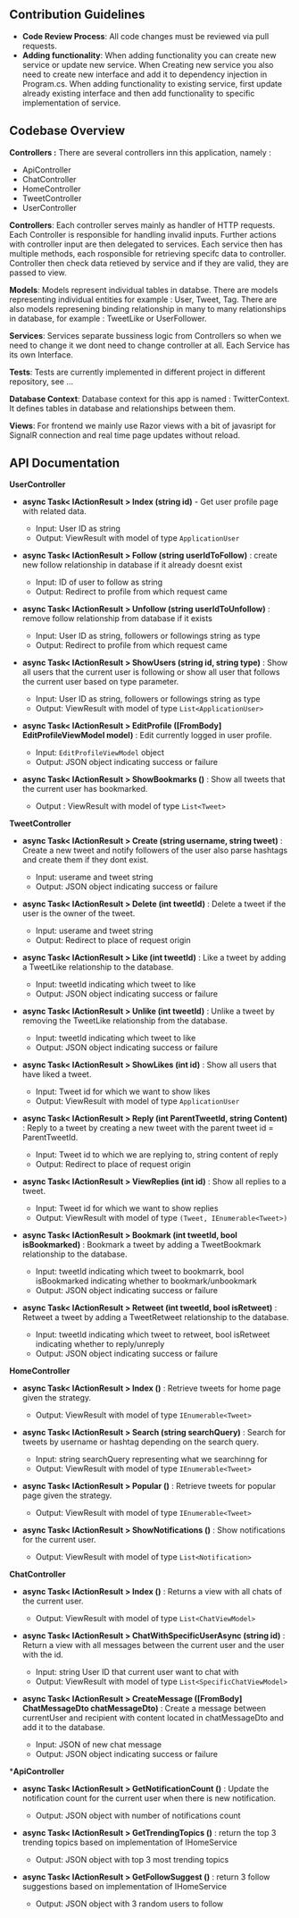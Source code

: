 ## Contribution Guidelines
-   **Code Review Process**: All code changes must be reviewed via pull requests.
-   **Adding functionality**: When adding functionality you can create new service or update new service. When Creating new service you also need to create new interface and add it to dependency injection in Program.cs. When adding functionality to existing service, first update already existing interface and then add functionality to specific implementation of service.

## Codebase Overview
**Controllers :**
There are several controllers inn this application, namely :
- ApiController
- ChatController
- HomeController
- TweetController
- UserController

**Controllers**:
Each controller serves mainly as handler of HTTP requests. Each Controller is responsible for handling invalid inputs. Further actions with controller input are then delegated to services. Each service then has multiple methods, each rosponsible for retrieving specifc data to controller. Controller then check data retieved by service and if they are valid, they are passed to view.

**Models**:
Models represent individual tables in databse. There are models representing individual entities for example : User, Tweet, Tag. There are also models represening binding relationship in many to many relationships in database, for example : TweetLike or UserFollower.

**Services**:
Services separate bussiness logic from Controllers so when we need to change it we dont need to change controller at all. Each Service has its own Interface. 

**Tests**:
Tests are currently implemented in different project in different repository, see 
...

**Database Context**:
Database context for this app is named : TwitterContext. It defines tables in database and relationships between them.

**Views**:
For frontend we mainly use Razor views with a bit of javasript for SignalR connection and real time page updates without reload.



## API Documentation

**UserController**

-   **async Task< IActionResult > Index (string id)** - Get user profile page with related data.
    -   Input: User ID as string
    -   Output: ViewResult with model of type `ApplicationUser`
 	
- **async Task< IActionResult > Follow (string userIdToFollow)** : create new follow relationship in database if it already doesnt exist
    -   Input: ID of user to follow as string
    -   Output: Redirect to profile from which request came
 
- **async Task< IActionResult > Unfollow (string userIdToUnfollow)** : remove follow relationship from database if it exists
    -   Input: User ID as string, followers or followings string as type
    -   Output: Redirect to profile from which request came
 
- **async Task< IActionResult > ShowUsers (string id, string type)** : Show all users that the current user is following or show all user that follows the current user based on type parameter.
    -   Input: User ID as string, followers or followings string as type
    -   Output: ViewResult with model of type `List<ApplicationUser>`
 
- **async Task< IActionResult > EditProfile ([FromBody] EditProfileViewModel model)** : Edit currently logged in user profile.
    -   Input: `EditProfileViewModel` object
    -   Output: JSON object indicating success or failure
 
- **async Task< IActionResult > ShowBookmarks ()** : Show all tweets that the current user has bookmarked.
    - Output : ViewResult with model of type `List<Tweet>`
 



**TweetController**

- **async Task< IActionResult > Create (string username, string tweet)** : Create a new tweet and notify followers of the user also parse hashtags and create them if they dont exist.
    -   Input: userame and tweet string
    -   Output: JSON object indicating success or failure
 
- **async Task< IActionResult > Delete (int tweetId)** : Delete a tweet if the user is the owner of the tweet.
    -   Input: userame and tweet string
    -   Output: Redirect to place of request origin
 
- **async Task< IActionResult > Like (int tweetId)** : Like a tweet by adding a TweetLike relationship to the database.
    -   Input: tweetId indicating which tweet to like
    -   Output: JSON object indicating success or failure
 
- **async Task< IActionResult > Unlike (int tweetId)** : Unlike a tweet by removing the TweetLike relationship from the database.
    -   Input: tweetId indicating which tweet to like
    -   Output: JSON object indicating success or failure
 
- **async Task< IActionResult > ShowLikes (int id)** : Show all users that have liked a tweet.
    -   Input: Tweet id for which we want to show likes
    -   Output: ViewResult with model of type `ApplicationUser`
 
- **async Task< IActionResult > Reply (int ParentTweetId, string Content)** : Reply to a tweet by creating a new tweet with the parent tweet id = ParentTweetId.
    -   Input: Tweet id to which we are replying to, string content of reply
    -   Output: Redirect to place of request origin
 
- **async Task< IActionResult > ViewReplies (int id)** : Show all replies to a tweet.
    -   Input: Tweet id for which we want to show replies
    -   Output: ViewResult with model of type `(Tweet, IEnumerable<Tweet>)`
 
- **async Task< IActionResult > Bookmark (int tweetId, bool isBookmarked)** : Bookmark a tweet by adding a TweetBookmark relationship to the database.
    -   Input: tweetId indicating which tweet to bookmarrk, bool isBookmarked indicating whether to bookmark/unbookmark
    -   Output: JSON object indicating success or failure

- **async Task< IActionResult > Retweet (int tweetId, bool isRetweet)** : Retweet a tweet by adding a TweetRetweet relationship to the database.
    -   Input: tweetId indicating which tweet to retweet, bool isRetweet indicating whether to reply/unreply
    -   Output: JSON object indicating success or failure



**HomeController**

- **async Task< IActionResult > Index ()** : Retrieve tweets for home page given the strategy.
     -   Output: ViewResult with model of type `IEnumerable<Tweet>`
 
- **async Task< IActionResult > Search (string searchQuery)** : Search for tweets by username or hashtag depending on the search query.
    -   Input: string searchQuery representing what we searchinng for
    -   Output: ViewResult with model of type `IEnumerable<Tweet>`
 
- **async Task< IActionResult > Popular ()** : Retrieve tweets for popular page given the strategy.
     -   Output: ViewResult with model of type `IEnumerable<Tweet>`
 
- **async Task< IActionResult > ShowNotifications ()** : Show notifications for the current user.
     -   Output: ViewResult with model of type `List<Notification>`
 


**ChatController**

- **async Task< IActionResult > Index ()** : Returns a view with all chats of the current user.
    -   Output: ViewResult with model of type `List<ChatViewModel>`
 
- **async Task< IActionResult > ChatWithSpecificUserAsync (string id)** : Return a view with all messages between the current user and the user with the id.
    -   Input: string User ID that current user want to chat with
    -   Output: ViewResult with model of type `List<SpecificChatViewModel>`
 
- **async Task< IActionResult > CreateMessage ([FromBody] ChatMessageDto chatMessageDto)** : Create a message between currentUser and recipient with content located in chatMessageDto and add it to the database.
    -   Input: JSON of new chat message
    -   Output: JSON object indicating success or failure
 


***ApiController**

- **async Task< IActionResult > GetNotificationCount ()** : Update the notification count for the current user when there is new notification.
    -   Output: JSON object with number of notifications count


- **async Task< IActionResult > GetTrendingTopics ()** : return the top 3 trending topics based on implementation of IHomeService
    -   Output: JSON object with top 3 most trending topics
 
- **async Task< IActionResult > GetFollowSuggest ()** : return 3 follow suggestions based on implementation of IHomeService
    -   Output: JSON object with 3 random users to follow
 
